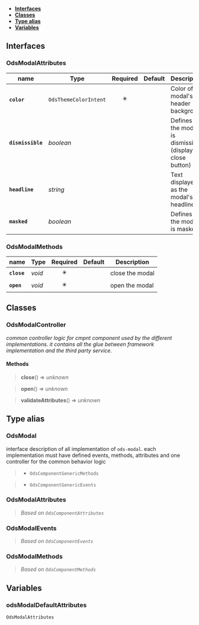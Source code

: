 * [**Interfaces**](#interfaces)
* [**Classes**](#classes)
* [**Type alias**](#type-alias)
* [**Variables**](#variables)

## Interfaces

### OdsModalAttributes
|name | Type | Required | Default | Description|
|---|---|:---:|---|---|
|**`color`** | `OdsThemeColorIntent` | ✴️ |  | Color of the modal's header background|
|**`dismissible`** | _boolean_ |  |  | Defines if the modal is dismissible (displays a close button)|
|**`headline`** | _string_ |  |  | Text displayed as the modal's headline|
|**`masked`** | _boolean_ |  |  | Defines if the modal is masked|

### OdsModalMethods
|name | Type | Required | Default | Description|
|---|---|:---:|---|---|
|**`close`** | _void_ | ✴️ |  | close the modal|
|**`open`** | _void_ | ✴️ |  | open the modal|

## Classes

### OdsModalController
_common controller logic for cmpnt component used by the different implementations._
_it contains all the glue between framework implementation and the third party service._

#### Methods
> **close**() => _unknown_


> **open**() => _unknown_


> **validateAttributes**() => _unknown_



## Type alias

### OdsModal

interface description of all implementation of `ods-modal`.
each implementation must have defined events, methods, attributes
and one controller for the common behavior logic

> - `OdsComponentGenericMethods`

> - `OdsComponentGenericEvents`

### OdsModalAttributes

> _Based on `OdsComponentAttributes`_

### OdsModalEvents

> _Based on `OdsComponentEvents`_

### OdsModalMethods

> _Based on `OdsComponentMethods`_

## Variables

### odsModalDefaultAttributes
`OdsModalAttributes`